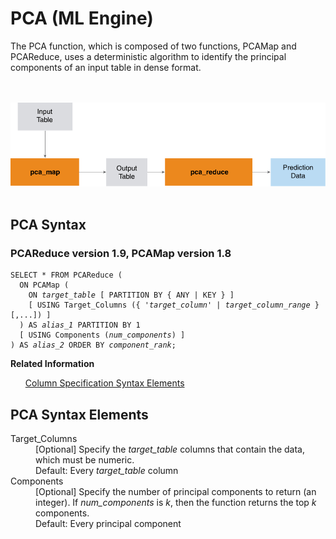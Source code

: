 <div class="nested0" aria-labelledby="ariaid-title1" topicindex="1" topicid="gax1507736538633" id="gax1507736538633"><h1 class="title topictitle1" id="ariaid-title1">PCA (ML Engine)</h1><div class="body conbody">
<p class="p">The PCA function, which is composed of two functions, PCAMap and PCAReduce, uses a deterministic algorithm to identify the principal components of an input table in dense format.</p><div class="fig fignone" id="gax1507736538633__fig_kwb_25r_nw"><div class="caption"></div><br clear="none"></br><img class="image" id="gax1507736538633__image_x3j_25r_nw" src="rxf1466005429573.svg" alt="How Machine Learning Engine function PCA works with its components, PCAMap and PCAReduce"></img><br clear="none"></br></div></div><div class="topic reference nested1" aria-labelledby="ariaid-title2" topicindex="2" topicid="tsm1507735967558" xml:lang="en-us" lang="en-us" id="tsm1507735967558">
<h2 class="title topictitle2" id="ariaid-title2">PCA Syntax</h2><div class="body refbody"><div class="section" id="tsm1507735967558__section_N1000E_N1000C_N10001">
<h3 class="title sectiontitle">PCAReduce version <span>1.9</span>, PCAMap version <span>1.8</span></h3><pre class="pre codeblock" xml:space="preserve"><code>SELECT * FROM PCAReduce (
  ON PCAMap (
    ON <var class="keyword varname">target_table</var> [ PARTITION BY { ANY | KEY } ]
    [ USING Target_Columns ({ '<var class="keyword varname">target_column</var>' | <var class="keyword varname">target_column</var><var class="keyword varname">_range</var> }[,...]) ]
  ) AS <var class="keyword varname">alias_1</var> PARTITION BY 1
  [ USING Components (<var class="keyword varname">num_components</var>) ]
) AS <var class="keyword varname">alias_2</var> ORDER BY <var class="keyword varname">component_rank</var>;</code></pre></div></div><div class="related-links"><div class="linklistheader"><p></p><b>Related Information</b></div>
<ul class="linklist linklist relinfo"><div class="linklistmember"><a href="ndv1557782188375.md">Column Specification Syntax Elements</a></div></ul></div></div><div class="topic reference nested1" aria-labelledby="ariaid-title3" topicindex="3" topicid="rue1507735971271" xml:lang="en-us" lang="en-us" id="rue1507735971271">
<h2 class="title topictitle2" id="ariaid-title3">PCA Syntax Elements</h2><div class="body refbody"><div class="section" id="rue1507735971271__section_N10011_N1000E_N10001"><dl class="dl parml"><dt class="dt pt dlterm">Target_Columns</dt><dd class="dd pd">[Optional] Specify the <var class="keyword varname">target_table</var> columns that contain the data, which must be numeric.</dd><dd class="dd pd ddexpand">Default: Every <var class="keyword varname">target_table</var> column</dd><dt class="dt pt dlterm">Components</dt><dd class="dd pd">[Optional] Specify the number of principal components to return (an integer). If <var class="keyword varname">num_components</var> is <var class="keyword varname">k</var>, then the function returns the top <var class="keyword varname">k</var> components.</dd><dd class="dd pd ddexpand">Default: Every principal component</dd></dl></div></div></div></div>
